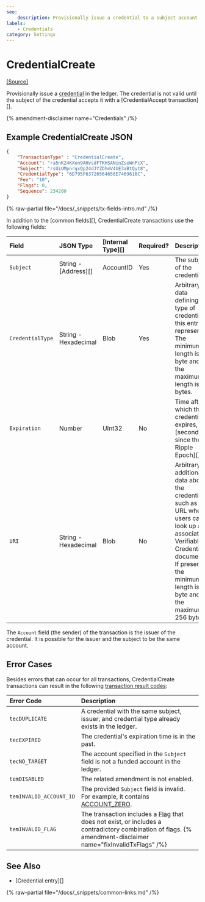 ```yaml
---
seo:
    description: Provisionally issue a credential to a subject account.
labels:
    - Credentials
category: Settings
---
```

# CredentialCreate
[[Source]](https://github.com/XRPLF/rippled/blob/master/src/xrpld/app/tx/detail/Credentials.cpp "Source")

Provisionally issue a [credential](../../../../concepts/decentralized-storage/credentials.md) in the ledger. The credential is not valid until the subject of the credential accepts it with a [CredentialAccept transaction][].

{% amendment-disclaimer name="Credentials" /%}

## Example CredentialCreate JSON

```json
{
    "TransactionType" : "CredentialCreate",
    "Account": "ra5nK24KXen9AHvsdFTKHSANinZseWnPcX",
    "Subject": "rsUiUMpnrgxQp24dJYZDhmV4bE3aBtQyt8",
    "CredentialType": "6D795F63726564656E7469616C",
    "Fee": "10",
    "Flags": 0,
    "Sequence": 234200
}
```

{% raw-partial file="/docs/_snippets/tx-fields-intro.md" /%}

In addition to the [common fields][], CredentialCreate transactions use the following fields:

| Field            | JSON Type            | [Internal Type][] | Required? | Description |
|:-----------------|:---------------------|:------------------|:----------|:------------|
| `Subject`        | String - [Address][] | AccountID         | Yes       | The subject of the credential. |
| `CredentialType` | String - Hexadecimal | Blob              | Yes       | Arbitrary data defining the type of credential this entry represents. The minimum length is 1 byte and the maximum length is 64 bytes. |
| `Expiration`     | Number               | UInt32            | No        | Time after which this credential expires, in [seconds since the Ripple Epoch][]. |
| `URI`            | String - Hexadecimal | Blob              | No        | Arbitrary additional data about the credential, such as the URL where users can look up an associated Verifiable Credential document. If present, the minimum length is 1 byte and the maximum is 256 bytes. |

The `Account` field (the sender) of the transaction is the issuer of the credential. It is possible for the issuer and the subject to be the same account.

## Error Cases

Besides errors that can occur for all transactions, CredentialCreate transactions can result in the following [transaction result codes](../transaction-results/index.md):

| Error Code | Description |
|:-----------|:------------|
| `tecDUPLICATE` | A credential with the same subject, issuer, and credential type already exists in the ledger. |
| `tecEXPIRED` | The credential's expiration time is in the past. |
| `tecNO_TARGET` | The account specified in the `Subject` field is not a funded account in the ledger. |
| `temDISABLED` | The related amendment is not enabled. |
| `temINVALID_ACCOUNT_ID` | The provided `Subject` field is invalid. For example, it contains [ACCOUNT_ZERO](../../../../concepts/accounts/addresses.md#special-addresses). |
| `temINVALID_FLAG` | The transaction includes a [Flag](../common-fields.md#flags-field) that does not exist, or includes a contradictory combination of flags. {% amendment-disclaimer name="fixInvalidTxFlags" /%} |

## See Also

- [Credential entry][]

{% raw-partial file="/docs/_snippets/common-links.md" /%}
